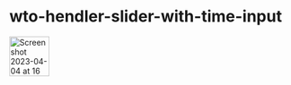 # wto-hendler-slider-with-time-input
<img width="71" alt="Screenshot 2023-04-04 at 16 21 07" src="https://user-images.githubusercontent.com/73466104/229805725-4170ba0c-938e-4876-b841-e345cfdd2379.png">
